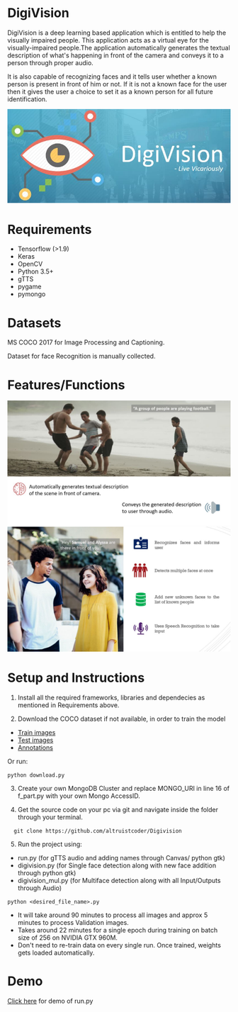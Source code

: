 # DigiVision

DigiVision is a deep learning based application which is entitled to help the visually impaired people. This application acts as a virtual eye for the visually-impaired people.The application automatically generates the textual description of what's happening in front of the camera and conveys it to a person through proper audio. 

It is also capable of recognizing faces and it tells user whether a known person is present in front of him or not. If it is not a known face for the user then it gives the user a choice to set it as a known person for all future identification.

![logo](images/Digivision.JPG)

# Requirements
* Tensorflow (>1.9)
* Keras
* OpenCV
* Python 3.5+
* gTTS
* pygame
* pymongo

# Datasets
MS COCO 2017 for Image Processing and Captioning.

Dataset for face Recognition is manually collected.

# Features/Functions

![logo](images/Digivision2.JPG)
![logo](images/Digivision3.JPG)

# Setup and Instructions

1. Install all the required frameworks, libraries and dependecies as mentioned in Requirements above.

2. Download the COCO dataset if not available, in order to train the model
  - [Train images](http://images.cocodataset.org/zips/train2017.zip)
  - [Test images](http://images.cocodataset.org/zips/test2017.zip)
  - [Annotations](http://images.cocodataset.org/annotations/annotations_trainval2017.zip)
 
  Or run:
 ```
 python download.py
 ```

3. Create your own MongoDB Cluster and replace MONGO_URI in line 16 of f_part.py with your own Mongo AccessID.

4. Get the source code on your pc via git and navigate inside the folder through your terminal.

```
  git clone https://github.com/altruistcoder/Digivision
```
5. Run the project using:
  - run.py (for gTTS audio and adding names through Canvas/ python gtk)
  - digivision.py (for Single face detection along with new face addition through python gtk)
  - digivision_mul.py (for Multiface detection along with all Input/Outputs through Audio)

 ```
 python <desired_file_name>.py
 ```
 - It will take around 90 minutes to process all images and approx 5 minutes to process Validation images.
 - Takes around 22 minutes for a single epoch during training on batch size of 256 on NVIDIA GTX 960M.
 - Don't need to re-train data on every single run. Once trained, weights gets loaded automatically.

 # Demo
 [Click here](demo.mp4) for demo of run.py

